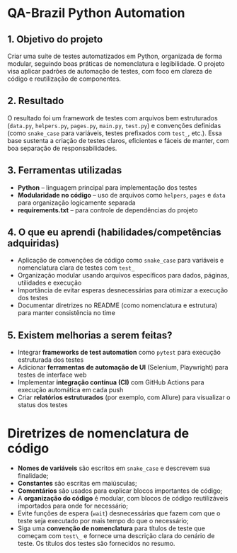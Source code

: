 # QA-Brazil Python Automation

## 1. Objetivo do projeto
Criar uma suíte de testes automatizados em Python, organizada de forma modular, seguindo boas práticas de nomenclatura e legibilidade. O projeto visa aplicar padrões de automação de testes, com foco em clareza de código e reutilização de componentes.

## 2. Resultado
O resultado foi um framework de testes com arquivos bem estruturados (`data.py`, `helpers.py`, `pages.py`, `main.py`, `test.py`) e convenções definidas (como `snake_case` para variáveis, testes prefixados com `test_`, etc.). Essa base sustenta a criação de testes claros, eficientes e fáceis de manter, com boa separação de responsabilidades.

## 3. Ferramentas utilizadas
- **Python** – linguagem principal para implementação dos testes  
- **Modularidade no código** – uso de arquivos como `helpers`, `pages` e `data` para organização logicamente separada  
- **requirements.txt** – para controle de dependências do projeto

## 4. O que eu aprendi (habilidades/competências adquiridas)
- Aplicação de convenções de código como `snake_case` para variáveis e nomenclatura clara de testes com `test_`  
- Organização modular usando arquivos específicos para dados, páginas, utilidades e execução  
- Importância de evitar esperas desnecessárias para otimizar a execução dos testes  
- Documentar diretrizes no README (como nomenclatura e estrutura) para manter consistência no time

## 5. Existem melhorias a serem feitas?
- Integrar **frameworks de test automation** como `pytest` para execução estruturada dos testes  
- Adicionar **ferramentas de automação de UI** (Selenium, Playwright) para testes de interface web  
- Implementar **integração contínua (CI)** com GitHub Actions para execução automática em cada push  
- Criar **relatórios estruturados** (por exemplo, com Allure) para visualizar o status dos testes

# Diretrizes de nomenclatura de código

- **Nomes de variáveis** são escritos em `snake_case` e descrevem sua finalidade;
- **Constantes** são escritas em maiúsculas;
- **Comentários** são usados para explicar blocos importantes de código;
- A **organização do código** é modular, com blocos de código reutilizáveis importados para onde for necessário;
- Evite funções de espera (`wait`) desnecessárias que fazem com que o teste seja executado por mais tempo do que o necessário;
- Siga uma **convenção de nomenclatura** para títulos de teste que começam com `test\_` e fornece uma descrição clara do cenário de teste. Os títulos dos testes são fornecidos no resumo.
